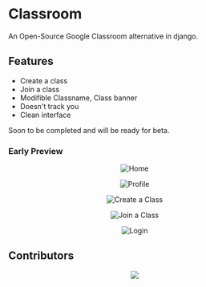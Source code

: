 # Classroom
An Open-Source Google Classroom alternative in django.

## Features
- Create a class
- Join a class
- Modifible Classname, Class banner
- Doesn't track you
- Clean interface

Soon to be completed and will be ready for beta.

### Early Preview

<p align="center">
  <img src="https://i.imgur.com/0pXAU4k.png" alt="Home"/>
</p>
<p align="center">
  <img src="https://i.imgur.com/OGRr6pr.png" alt="Profile"/>
</p>
<p align="center">
  <img src="https://i.imgur.com/aCinQjH.png" alt="Create a Class"/>
</p>
<p align="center">
  <img src="https://i.imgur.com/doBiQQX.png" alt="Join a Class"/>
</p>
<p align="center">
  <img src="https://i.imgur.com/uTmquey.png" alt="Login"/>
</p>


## Contributors

<p align="center">
  <a href="https://github.com/parthpandyappp/Classroom/graphs/contributors"><img src="https://contributors-img.web.app/image?repo=parthpandyappp/Classroom" /></a>
</p>

